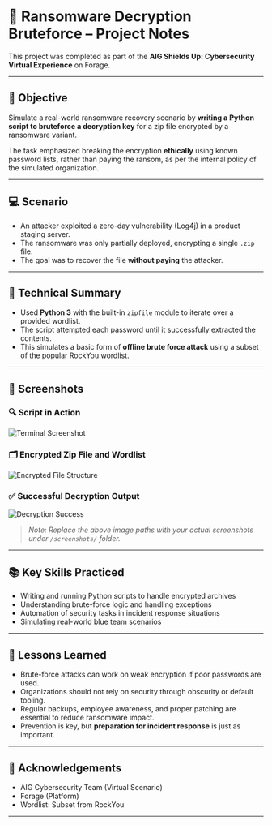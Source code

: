  # 🧠 Ransomware Decryption Bruteforce – Project Notes

This project was completed as part of the **AIG Shields Up: Cybersecurity Virtual Experience** on Forage.

---

## 🎯 Objective

Simulate a real-world ransomware recovery scenario by **writing a Python script to bruteforce a decryption key** for a zip file encrypted by a ransomware variant.

The task emphasized breaking the encryption **ethically** using known password lists, rather than paying the ransom, as per the internal policy of the simulated organization.

---

## 💻 Scenario

- An attacker exploited a zero-day vulnerability (Log4j) in a product staging server.
- The ransomware was only partially deployed, encrypting a single `.zip` file.
- The goal was to recover the file **without paying** the attacker.

---

## 🔧 Technical Summary

- Used **Python 3** with the built-in `zipfile` module to iterate over a provided wordlist.
- The script attempted each password until it successfully extracted the contents.
- This simulates a basic form of **offline brute force attack** using a subset of the popular RockYou wordlist.

---

## 📸 Screenshots

### 🔍 Script in Action
![Terminal Screenshot](../screenshots/terminal-demo.png)

### 🗂️ Encrypted Zip File and Wordlist
![Encrypted File Structure](../screenshots/encrypted-folder.png)

### ✅ Successful Decryption Output
![Decryption Success](../screenshots/success-output.png)

> _Note: Replace the above image paths with your actual screenshots under `/screenshots/` folder._

---

## 📚 Key Skills Practiced

- Writing and running Python scripts to handle encrypted archives
- Understanding brute-force logic and handling exceptions
- Automation of security tasks in incident response situations
- Simulating real-world blue team scenarios

---

## 📌 Lessons Learned

- Brute-force attacks can work on weak encryption if poor passwords are used.
- Organizations should not rely on security through obscurity or default tooling.
- Regular backups, employee awareness, and proper patching are essential to reduce ransomware impact.
- Prevention is key, but **preparation for incident response** is just as important.

---

## 🤝 Acknowledgements

- AIG Cybersecurity Team (Virtual Scenario)
- Forage (Platform)
- Wordlist: Subset from RockYou

---
